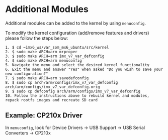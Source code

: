 # Additional Modules

Additional modules can be added to the kernel by using `menuconfig`.

To modify the kernel configuration \(add/remove features and drivers\) please follow the steps below:

```text
1. $ cd ~imx6_ws/var_som_mx6_ubuntu/src/kernel
2. $ sudo make ARCH=arm mrproper
3. $ sudo make ARCH=arm imx_v7_var_defconfig
4. $ sudo make ARCH=arm menuconfig
5. Navigate the menu and select the desired kernel functionality
6. Exit the menu and answer "Yes" when asked "Do you wish to save your new configuration?"
7. $ sudo make ARCH=arm savedefconfig
8. $ sudo cp arch/arm/configs/imx_v7_var_defconfig arch/arm/configs/imx_v7_var_defconfig.orig
9. $ sudo cp defconfig arch/arm/configs/imx_v7_var_defconfig
10. Follow the instructions above to rebuild kernel and modules, repack rootfs images and recreate SD card
```

## Example: CP210x Driver

In `menuconfig`, look for Device Drivers -&gt; USB Support -&gt; USB Serial Converters -&gt; CP210x

